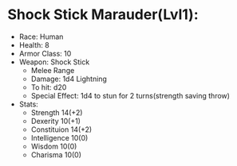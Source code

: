 # Shock Stick Marauder(Lvl1):

 * Race: Human
 * Health: 8
 * Armor Class: 10
 * Weapon: Shock Stick
    - Melee Range
    - Damage: 1d4 Lightning
    - To hit: d20
    - Special Effect: 1d4 to stun for 2 turns(strength saving throw)
 * Stats:
    - Strength 14(+2)
    - Dexerity 10(+1)
    - Constituion 14(+2)
    - Intelligence 10(0)
    - Wisdom 10(0)
    - Charisma 10(0)